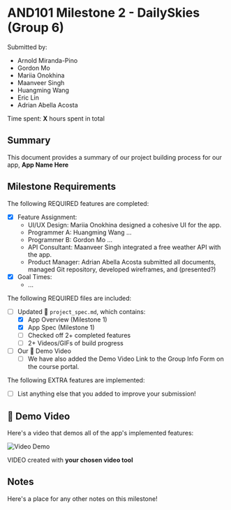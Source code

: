 <!-- (This is a comment) INSTRUCTIONS: Go through this page and fill out any **bolded** entries with their correct values.-->

# AND101 Milestone 2 - DailySkies (Group 6)

Submitted by:
- Arnold Miranda-Pino 
- Gordon Mo 
- Mariia Onokhina 
- Maanveer Singh 
- Huangming Wang 
- Eric Lin 
- Adrian Abella Acosta

Time spent: **X** hours spent in total

## Summary

This document provides a summary of our project building process for our app, **App Name Here**

## Milestone Requirements

<!-- Please be sure to change the [ ] to [x] for any features you completed.  If a feature is not checked [x], you might miss the points for that item! -->

The following REQUIRED features are completed:

- [x] Feature Assignment:
  - UI/UX Design: Mariia Onokhina designed a cohesive UI for the app.
  - Programmer A: Huangming Wang ...
  - Programmer B: Gordon Mo ...
  - API Consultant: Maanveer Singh integrated a free weather API with the app.
  - Product Manager: Adrian Abella Acosta submitted all documents, managed Git repository, developed wireframes, and (presented?)
- [x] Goal Times:
  - ...

The following REQUIRED files are included:

- [ ] Updated 📄 `project_spec.md`, which contains:
    - [X] App Overview (Milestone 1)
    - [X] App Spec (Milestone 1)
    - [ ] Checked off 2+ completed features
    - [ ] 2+ Videos/GIFs of build progress

- [ ] Our 🎥 Demo Video
    - [ ] We have also added the Demo Video Link to the Group Info Form on the course portal.

The following EXTRA features are implemented:

- [ ] List anything else that you added to improve your submission!

## 🎥 Demo Video

Here's a video that demos all of the app's implemented features:

<img src='http://i.imgur.com/link/to/your/gif/file.gif' title='Video Demo' width='' alt='Video Demo' />

VIDEO created with **your chosen video tool**

## Notes

Here's a place for any other notes on this milestone!
